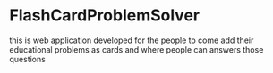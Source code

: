 # FlashCardProblemSolver
this is web application developed for the people to come add their educational problems as cards and where people can answers those questions
